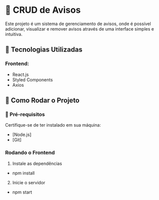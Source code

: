 # 📢 CRUD de Avisos

Este projeto é um sistema de gerenciamento de avisos, onde é possível adicionar, visualizar e remover avisos através de uma interface simples e intuitiva.

## 📌 Tecnologias Utilizadas

### Frontend:
- React.js
- Styled Components
- Axios



## 🚀 Como Rodar o Projeto

### 🔧 Pré-requisitos
Certifique-se de ter instalado em sua máquina:
- [Node.js]
- [Git]

### Rodando o Frontend
1. Instale as dependências
- npm install
2. Inicie o servidor
- npm start



